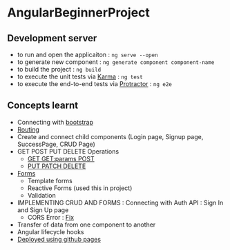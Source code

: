 # AngularBeginnerProject

## Development server
- to run and open the applicaiton : `ng serve --open`
- to generate new component : `ng generate component component-name` 
- to build the project : `ng build`
- to execute the unit tests via [Karma](https://karma-runner.github.io) : `ng test`
- to execute the end-to-end tests via [Protractor](http://www.protractortest.org/) : `ng e2e`

## Concepts learnt
- Connecting with [bootstrap](https://therichpost.com/angular-11-bootstrap-4-navbar-with-icon-top/)
- [Routing](https://angular.io/guide/router)
- Create and connect child components (Login page, Signup page, SuccessPage, CRUD Page)
- GET POST PUT DELETE Operations
  - [GET GET:params POST](https://www.youtube.com/watch?v=rdLJNGZvlAA)
  - [PUT PATCH DELETE](https://www.youtube.com/watch?v=sz30RXzRRzs)
- [Forms](https://www.youtube.com/playlist?list=PL9Osfv2HEXE2IDfYv6ORboNc4I-5Vp7cw)
  - Template forms
  - Reactive Forms (used this in project)
  - Validation
- IMPLEMENTING CRUD AND FORMS : Connecting with Auth API : Sign In and Sign Up page
  - CORS Error : [Fix](https://www.positronx.io/handle-cors-in-angular-with-proxy-configuration/#:~:text=Enable%20CORS%20with%20Proxy%20Configuration%20Settings%20in%20Angular.&text=To%20enable%20CORS%20via%20proxy,the%20deliberate%20use%20of%20SSL.)
- Transfer of data from one component to another
- Angular lifecycle hooks
- [Deployed using github pages](https://medium.com/tech-insights/how-to-deploy-angular-apps-to-github-pages-gh-pages-896c4e10f9b4)